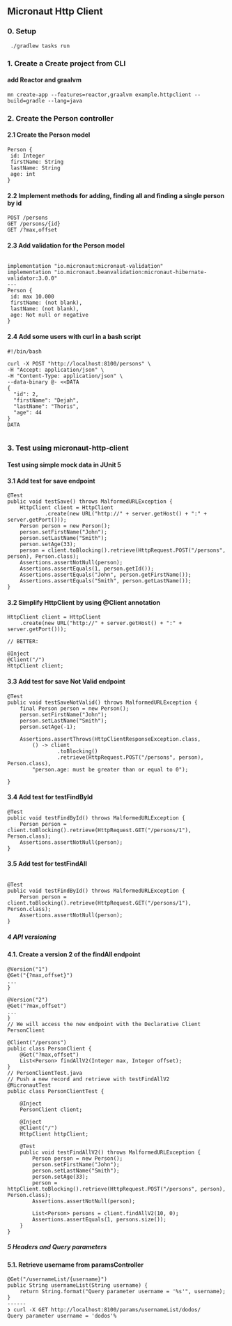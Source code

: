 ## Micronaut Http Client


### 0. Setup
```
 ./gradlew tasks run 
 ```

### 1. Create a Create project from CLI
#### add Reactor and graalvm
```
mn create-app --features=reactor,graalvm example.httpclient --build=gradle --lang=java   
```

### 2. Create the Person controller
#### 2.1 Create the Person model
```
Person {
 id: Integer
 firstName: String
 lastName: String
 age: int
}
```
#### 2.2 Implement methods for adding, finding all and finding a single person by id
````
POST /persons
GET /persons/{id}
GET /?max,offset
````
#### 2.3 Add validation for the Person model
```

implementation "io.micronaut:micronaut-validation"
implementation "io.micronaut.beanvalidation:micronaut-hibernate-validator:3.0.0"
---
Person {
 id: max 10.000
 firstName: (not blank),
 lastName: (not blank),
 age: Not null or negative
}
```
#### 2.4 Add some users with curl in a bash script
```
#!/bin/bash

curl -X POST "http://localhost:8100/persons" \
-H "Accept: application/json" \
-H "Content-Type: application/json" \
--data-binary @- <<DATA
{
  "id": 2,
  "firstName": "Dejah",
  "lastName": "Thoris",
  "age": 44
}
DATA


```
### 3. Test using micronaut-http-client
#### Test using simple mock data in JUnit 5
#### 3.1 Add test for save endpoint
```
@Test
public void testSave() throws MalformedURLException {
    HttpClient client = HttpClient
            .create(new URL("http://" + server.getHost() + ":" + server.getPort()));
    Person person = new Person();
    person.setFirstName("John");
    person.setLastName("Smith");
    person.setAge(33);
    person = client.toBlocking().retrieve(HttpRequest.POST("/persons", person), Person.class);
    Assertions.assertNotNull(person);
    Assertions.assertEquals(1, person.getId());
    Assertions.assertEquals("John", person.getFirstName());
    Assertions.assertEquals("Smith", person.getLastName());
}
```
#### 3.2 Simplify HttpClient by using @Client annotation
```
HttpClient client = HttpClient
    .create(new URL("http://" + server.getHost() + ":" + server.getPort()));
    
// BETTER:

@Inject
@Client("/")
HttpClient client;
```
#### 3.3 Add test for save Not Valid endpoint
```
@Test
public void testSaveNotValid() throws MalformedURLException {
    final Person person = new Person();
    person.setFirstName("John");
    person.setLastName("Smith");
    person.setAge(-1);
    
    Assertions.assertThrows(HttpClientResponseException.class,
        () -> client
                .toBlocking()
                .retrieve(HttpRequest.POST("/persons", person), Person.class),
        "person.age: must be greater than or equal to 0");

}
```
#### 3.4 Add test for testFindById
```
@Test
public void testFindById() throws MalformedURLException {
    Person person = client.toBlocking().retrieve(HttpRequest.GET("/persons/1"), Person.class);
    Assertions.assertNotNull(person);
}
```
#### 3.5 Add test for testFindAll
```

@Test
public void testFindById() throws MalformedURLException {
    Person person = client.toBlocking().retrieve(HttpRequest.GET("/persons/1"), Person.class);
    Assertions.assertNotNull(person);
}
```
##### 4 API versioning
#### 4.1. Create a version 2 of the findAll endpoint
```
@Version("1")
@Get("{?max,offset}")
...
}

@Version("2")
@Get("?max,offset")
...
}
// We will access the new endpoint with the Declarative Client PersonClient   

@Client("/persons")
public class PersonClient {
    @Get("?max,offset")
    List<Person> findAllV2(Integer max, Integer offset); 
}
// PersonClientTest.java
// Push a new record and retrieve with testFindAllV2
@MicronautTest
public class PersonClientTest {

    @Inject
    PersonClient client;

    @Inject
    @Client("/")
    HttpClient httpClient;

    @Test
    public void testFindAllV2() throws MalformedURLException {
        Person person = new Person();
        person.setFirstName("John");
        person.setLastName("Smith");
        person.setAge(33);
        person = httpClient.toBlocking().retrieve(HttpRequest.POST("/persons", person), Person.class);
        Assertions.assertNotNull(person);

        List<Person> persons = client.findAllV2(10, 0);
        Assertions.assertEquals(1, persons.size());
    }
}
```
##### 5 Headers and Query parameters
#### 5.1. Retrieve username from paramsController

```
@Get("/usernameList/{username}")
public String usernameList(String username) {
    return String.format("Query parameter username = '%s'", username);
}
------
❯ curl -X GET http://localhost:8100/params/usernameList/dodos/
Query parameter username = 'dodos'%  
```
